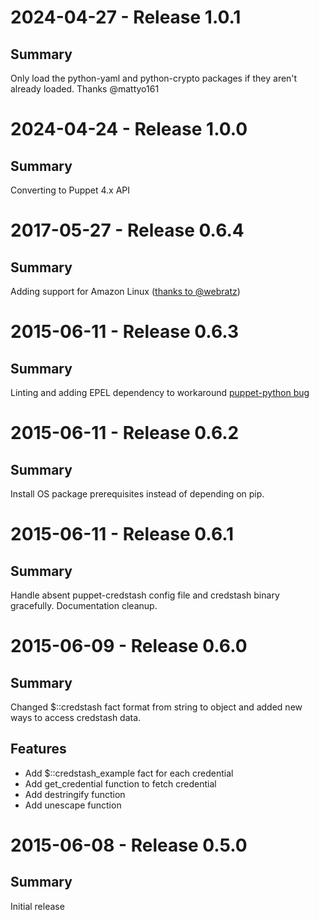 # 2024-04-27 - Release 1.0.1
## Summary

Only load the python-yaml and python-crypto packages if they aren't already
loaded. Thanks @mattyo161

# 2024-04-24 - Release 1.0.0
## Summary

Converting to Puppet 4.x API

# 2017-05-27 - Release 0.6.4
## Summary

Adding support for Amazon Linux ([thanks to @webratz](https://github.com/gene1wood/puppet-credstash/pull/3))

# 2015-06-11 - Release 0.6.3
## Summary

Linting and adding EPEL dependency to workaround [puppet-python bug](https://github.com/stankevich/puppet-python/issues/196)

# 2015-06-11 - Release 0.6.2
## Summary

Install OS package prerequisites instead of depending on pip.

# 2015-06-11 - Release 0.6.1
## Summary

Handle absent puppet-credstash config file and credstash binary gracefully. 
Documentation cleanup.

# 2015-06-09 - Release 0.6.0
## Summary

Changed $::credstash fact format from string to object and added new ways to
access credstash data.

## Features
- Add $::credstash_example fact for each credential
- Add get_credential function to fetch credential
- Add destringify function
- Add unescape function

# 2015-06-08 - Release 0.5.0
## Summary
Initial release
